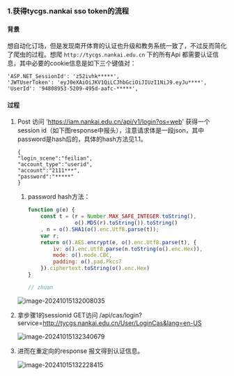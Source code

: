 ### 1.获得tycgs.nankai sso token的流程

#### 背景

想自动化订场，但是发现南开体育的认证也升级和教务系统一致了，不过反而简化了爬虫的过程。想爬 `http://tycgs.nankai.edu.cn` 下的所有Api 都需要认证信息，其中必要的cookie信息是如下三个键值对：

~~~
'ASP.NET_SessionId': 'z52ivhk*****',
'JWTUserToken': 'eyJ0eXAiOiJKV1QiLCJhbGciOiJIUzI1NiJ9.eyJu****',
'UserId': '94808953-5209-495d-aafc-*****',
~~~

#### 过程

1. Post 访问 'https://iam.nankai.edu.cn/api/v1/login?os=web' 获得一个session id（如下图response中报头），注意请求体是一段json，其中password是hash后的，具体的hash方法见1.1。

   ~~~
   {
   "login_scene":"feilian",
   "account_type":"userid",
   "account":"2111***",
   "password":"*****"
   }
   ~~~

   1. password hash方法：

      ~~~javascript
      function g(e) {
          const t = (r = Number.MAX_SAFE_INTEGER.toString(),
                     o().MD5(r).toString()).toString()
          , n = o().SHA1(o().enc.Utf8.parse(t));
          var r;
          return o().AES.encrypt(e, o().enc.Utf8.parse(t), {
              iv: o().enc.Utf8.parse(n.toString(o().enc.Hex)),
              mode: o().mode.CBC,
              padding: o().pad.Pkcs7
          }).ciphertext.toString(o().enc.Hex)
      }
      
      // zhuan
      ~~~

      

   ![image-20241015132008035](C:\Users\lenovo\AppData\Roaming\Typora\typora-user-images\image-20241015132008035.png)

2. 拿步骤1的sessionid GET访问 /api/cas/login?service=http://tycgs.nankai.edu.cn/User/LoginCas&lang=en-US 

   ![image-20241015132340679](C:\Users\lenovo\AppData\Roaming\Typora\typora-user-images\image-20241015132340679.png)

3. 进而在重定向的response 报文得到认证信息。

   ![image-20241015132228415](C:\Users\lenovo\AppData\Roaming\Typora\typora-user-images\image-20241015132228415.png)





